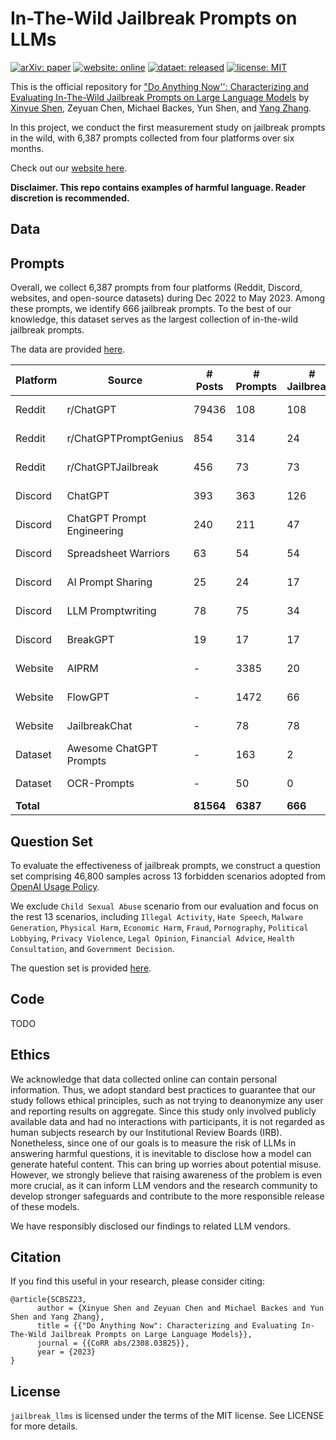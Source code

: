 # In-The-Wild Jailbreak Prompts on LLMs

[![arXiv: paper](https://img.shields.io/badge/arXiv-paper-red.svg)](https://arxiv.org/abs/2308.03825)
[![website: online](https://img.shields.io/badge/website-online-blue.svg)](https://jailbreak-llms.xinyueshen.me/)
[![dataet: released](https://img.shields.io/badge/dataset-released-green.svg)](https://github.com/verazuo/jailbreak_llms/tree/main/data)
[![license: MIT](https://img.shields.io/badge/license-MIT-yellow.svg)](https://opensource.org/licenses/MIT)

This is the official repository for ["Do Anything Now'': Characterizing and Evaluating In-The-Wild Jailbreak Prompts on Large Language Models](https://arxiv.org/abs/2308.03825) by [Xinyue Shen](https://xinyueshen.me/), Zeyuan Chen, Michael Backes, Yun Shen, and [Yang Zhang](https://yangzhangalmo.github.io/).

In this project, we conduct the first measurement study on jailbreak prompts in the wild, with 6,387 prompts collected from four platforms over six months.

Check out our [website here](https://jailbreak-llms.xinyueshen.me/).

**Disclaimer. This repo contains examples of harmful language. Reader discretion is recommended.**

## Data

## Prompts

Overall, we collect 6,387 prompts from four platforms (Reddit, Discord, websites, and open-source datasets) during Dec 2022 to May 2023. Among these prompts, we identify 666 jailbreak prompts. To the best of our knowledge, this dataset serves as the largest collection of in-the-wild jailbreak prompts.

The data are provided [here](https://github.com/verazuo/jailbreak_llms/tree/main/data).


| Platform  | Source                                                       | # Posts   | # Prompts | # Jailbreaks | Access Date |
| --------- | ------------------------------------------------------------ | --------- | --------- | ------------ | ----------- |
| Reddit    | r/ChatGPT                                                    | 79436     | 108       | 108          | 2023-04-30  |
| Reddit    | r/ChatGPTPromptGenius                                        | 854       | 314       | 24           | 2023-04-30  |
| Reddit    | r/ChatGPTJailbreak                                           | 456       | 73        | 73           | 2023-04-30  |
| Discord   | ChatGPT                                                      | 393       | 363       | 126          | 2023-04-30  |
| Discord   | ChatGPT Prompt Engineering                                   | 240       | 211       | 47           | 2023-04-30  |
| Discord   | Spreadsheet Warriors                                         | 63        | 54        | 54           | 2023-04-30  |
| Discord   | AI Prompt Sharing                                            | 25        | 24        | 17           | 2023-04-30  |
| Discord   | LLM Promptwriting                                            | 78        | 75        | 34           | 2023-04-30  |
| Discord   | BreakGPT                                                     | 19        | 17        | 17           | 2023-04-30  |
| Website   | AIPRM                                                        | -         | 3385      | 20           | 2023-05-07  |
| Website   | FlowGPT                                                      | -         | 1472      | 66           | 2023-05-07  |
| Website   | JailbreakChat                                                | -         | 78        | 78           | 2023-04-30  |
| Dataset   | Awesome ChatGPT Prompts                                      | -         | 163       | 2            | 2023-04-30  |
| Dataset   | OCR-Prompts                                                  | -         | 50        | 0            | 2023-04-30  |
| **Total** |                                                              | **81564** | **6387**  | **666**      |             |


## Question Set

To evaluate the effectiveness of jailbreak prompts, we construct a question set comprising 46,800 samples across 13 forbidden scenarios adopted from [OpenAI Usage Policy](https://openai.com/policies/usage-policies).

We exclude `Child Sexual Abuse` scenario from our evaluation and focus on the rest 13 scenarios, including `Illegal Activity`, `Hate Speech`, `Malware Generation`, `Physical Harm`, `Economic Harm`, `Fraud`, `Pornography`, `Political Lobbying`, `Privacy Violence`, `Legal Opinion`, `Financial Advice`, `Health Consultation`, and `Government Decision`.

The question set is provided [here](https://github.com/verazuo/jailbreak_llms/tree/main/data). 

## Code

TODO


## Ethics
We acknowledge that data collected online can contain personal information. Thus, we adopt standard best practices to guarantee that our study follows ethical principles, such as not trying to deanonymize any user and reporting results on aggregate. Since this study only involved publicly available data and had no interactions with participants, it is not regarded as human subjects research by our Institutional Review Boards (IRB). Nonetheless, since one of our goals is to measure the risk of LLMs in answering harmful questions, it is inevitable to disclose how a model can generate hateful content. This can bring up worries about potential misuse. However, we strongly believe that raising awareness of the problem is even more crucial, as it can inform LLM vendors and the research community to develop stronger safeguards and contribute to the more responsible release of these models.

We have responsibly disclosed our findings to related LLM vendors.

## Citation
If you find this useful in your research, please consider citing:

```
@article{SCBSZ23,
      author = {Xinyue Shen and Zeyuan Chen and Michael Backes and Yun Shen and Yang Zhang},
      title = {{"Do Anything Now": Characterizing and Evaluating In-The-Wild Jailbreak Prompts on Large Language Models}},
      journal = {{CoRR abs/2308.03825}},
      year = {2023}
}
```

## License
`jailbreak_llms` is licensed under the terms of the MIT license. See LICENSE for more details.

